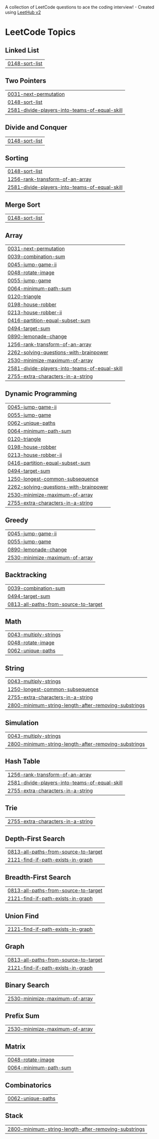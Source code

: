 A collection of LeetCode questions to ace the coding interview! - Created using [LeetHub v2](https://github.com/arunbhardwaj/LeetHub-2.0)
<!---LeetCode Topics Start-->
# LeetCode Topics
## Linked List
|  |
| ------- |
| [0148-sort-list](https://github.com/singhalmanas23/Coding/tree/master/0148-sort-list) |
## Two Pointers
|  |
| ------- |
| [0031-next-permutation](https://github.com/singhalmanas23/Coding/tree/master/0031-next-permutation) |
| [0148-sort-list](https://github.com/singhalmanas23/Coding/tree/master/0148-sort-list) |
| [2581-divide-players-into-teams-of-equal-skill](https://github.com/singhalmanas23/Coding/tree/master/2581-divide-players-into-teams-of-equal-skill) |
## Divide and Conquer
|  |
| ------- |
| [0148-sort-list](https://github.com/singhalmanas23/Coding/tree/master/0148-sort-list) |
## Sorting
|  |
| ------- |
| [0148-sort-list](https://github.com/singhalmanas23/Coding/tree/master/0148-sort-list) |
| [1256-rank-transform-of-an-array](https://github.com/singhalmanas23/Coding/tree/master/1256-rank-transform-of-an-array) |
| [2581-divide-players-into-teams-of-equal-skill](https://github.com/singhalmanas23/Coding/tree/master/2581-divide-players-into-teams-of-equal-skill) |
## Merge Sort
|  |
| ------- |
| [0148-sort-list](https://github.com/singhalmanas23/Coding/tree/master/0148-sort-list) |
## Array
|  |
| ------- |
| [0031-next-permutation](https://github.com/singhalmanas23/Coding/tree/master/0031-next-permutation) |
| [0039-combination-sum](https://github.com/singhalmanas23/Coding/tree/master/0039-combination-sum) |
| [0045-jump-game-ii](https://github.com/singhalmanas23/Coding/tree/master/0045-jump-game-ii) |
| [0048-rotate-image](https://github.com/singhalmanas23/Coding/tree/master/0048-rotate-image) |
| [0055-jump-game](https://github.com/singhalmanas23/Coding/tree/master/0055-jump-game) |
| [0064-minimum-path-sum](https://github.com/singhalmanas23/Coding/tree/master/0064-minimum-path-sum) |
| [0120-triangle](https://github.com/singhalmanas23/Coding/tree/master/0120-triangle) |
| [0198-house-robber](https://github.com/singhalmanas23/Coding/tree/master/0198-house-robber) |
| [0213-house-robber-ii](https://github.com/singhalmanas23/Coding/tree/master/0213-house-robber-ii) |
| [0416-partition-equal-subset-sum](https://github.com/singhalmanas23/Coding/tree/master/0416-partition-equal-subset-sum) |
| [0494-target-sum](https://github.com/singhalmanas23/Coding/tree/master/0494-target-sum) |
| [0890-lemonade-change](https://github.com/singhalmanas23/Coding/tree/master/0890-lemonade-change) |
| [1256-rank-transform-of-an-array](https://github.com/singhalmanas23/Coding/tree/master/1256-rank-transform-of-an-array) |
| [2262-solving-questions-with-brainpower](https://github.com/singhalmanas23/Coding/tree/master/2262-solving-questions-with-brainpower) |
| [2530-minimize-maximum-of-array](https://github.com/singhalmanas23/Coding/tree/master/2530-minimize-maximum-of-array) |
| [2581-divide-players-into-teams-of-equal-skill](https://github.com/singhalmanas23/Coding/tree/master/2581-divide-players-into-teams-of-equal-skill) |
| [2755-extra-characters-in-a-string](https://github.com/singhalmanas23/Coding/tree/master/2755-extra-characters-in-a-string) |
## Dynamic Programming
|  |
| ------- |
| [0045-jump-game-ii](https://github.com/singhalmanas23/Coding/tree/master/0045-jump-game-ii) |
| [0055-jump-game](https://github.com/singhalmanas23/Coding/tree/master/0055-jump-game) |
| [0062-unique-paths](https://github.com/singhalmanas23/Coding/tree/master/0062-unique-paths) |
| [0064-minimum-path-sum](https://github.com/singhalmanas23/Coding/tree/master/0064-minimum-path-sum) |
| [0120-triangle](https://github.com/singhalmanas23/Coding/tree/master/0120-triangle) |
| [0198-house-robber](https://github.com/singhalmanas23/Coding/tree/master/0198-house-robber) |
| [0213-house-robber-ii](https://github.com/singhalmanas23/Coding/tree/master/0213-house-robber-ii) |
| [0416-partition-equal-subset-sum](https://github.com/singhalmanas23/Coding/tree/master/0416-partition-equal-subset-sum) |
| [0494-target-sum](https://github.com/singhalmanas23/Coding/tree/master/0494-target-sum) |
| [1250-longest-common-subsequence](https://github.com/singhalmanas23/Coding/tree/master/1250-longest-common-subsequence) |
| [2262-solving-questions-with-brainpower](https://github.com/singhalmanas23/Coding/tree/master/2262-solving-questions-with-brainpower) |
| [2530-minimize-maximum-of-array](https://github.com/singhalmanas23/Coding/tree/master/2530-minimize-maximum-of-array) |
| [2755-extra-characters-in-a-string](https://github.com/singhalmanas23/Coding/tree/master/2755-extra-characters-in-a-string) |
## Greedy
|  |
| ------- |
| [0045-jump-game-ii](https://github.com/singhalmanas23/Coding/tree/master/0045-jump-game-ii) |
| [0055-jump-game](https://github.com/singhalmanas23/Coding/tree/master/0055-jump-game) |
| [0890-lemonade-change](https://github.com/singhalmanas23/Coding/tree/master/0890-lemonade-change) |
| [2530-minimize-maximum-of-array](https://github.com/singhalmanas23/Coding/tree/master/2530-minimize-maximum-of-array) |
## Backtracking
|  |
| ------- |
| [0039-combination-sum](https://github.com/singhalmanas23/Coding/tree/master/0039-combination-sum) |
| [0494-target-sum](https://github.com/singhalmanas23/Coding/tree/master/0494-target-sum) |
| [0813-all-paths-from-source-to-target](https://github.com/singhalmanas23/Coding/tree/master/0813-all-paths-from-source-to-target) |
## Math
|  |
| ------- |
| [0043-multiply-strings](https://github.com/singhalmanas23/Coding/tree/master/0043-multiply-strings) |
| [0048-rotate-image](https://github.com/singhalmanas23/Coding/tree/master/0048-rotate-image) |
| [0062-unique-paths](https://github.com/singhalmanas23/Coding/tree/master/0062-unique-paths) |
## String
|  |
| ------- |
| [0043-multiply-strings](https://github.com/singhalmanas23/Coding/tree/master/0043-multiply-strings) |
| [1250-longest-common-subsequence](https://github.com/singhalmanas23/Coding/tree/master/1250-longest-common-subsequence) |
| [2755-extra-characters-in-a-string](https://github.com/singhalmanas23/Coding/tree/master/2755-extra-characters-in-a-string) |
| [2800-minimum-string-length-after-removing-substrings](https://github.com/singhalmanas23/Coding/tree/master/2800-minimum-string-length-after-removing-substrings) |
## Simulation
|  |
| ------- |
| [0043-multiply-strings](https://github.com/singhalmanas23/Coding/tree/master/0043-multiply-strings) |
| [2800-minimum-string-length-after-removing-substrings](https://github.com/singhalmanas23/Coding/tree/master/2800-minimum-string-length-after-removing-substrings) |
## Hash Table
|  |
| ------- |
| [1256-rank-transform-of-an-array](https://github.com/singhalmanas23/Coding/tree/master/1256-rank-transform-of-an-array) |
| [2581-divide-players-into-teams-of-equal-skill](https://github.com/singhalmanas23/Coding/tree/master/2581-divide-players-into-teams-of-equal-skill) |
| [2755-extra-characters-in-a-string](https://github.com/singhalmanas23/Coding/tree/master/2755-extra-characters-in-a-string) |
## Trie
|  |
| ------- |
| [2755-extra-characters-in-a-string](https://github.com/singhalmanas23/Coding/tree/master/2755-extra-characters-in-a-string) |
## Depth-First Search
|  |
| ------- |
| [0813-all-paths-from-source-to-target](https://github.com/singhalmanas23/Coding/tree/master/0813-all-paths-from-source-to-target) |
| [2121-find-if-path-exists-in-graph](https://github.com/singhalmanas23/Coding/tree/master/2121-find-if-path-exists-in-graph) |
## Breadth-First Search
|  |
| ------- |
| [0813-all-paths-from-source-to-target](https://github.com/singhalmanas23/Coding/tree/master/0813-all-paths-from-source-to-target) |
| [2121-find-if-path-exists-in-graph](https://github.com/singhalmanas23/Coding/tree/master/2121-find-if-path-exists-in-graph) |
## Union Find
|  |
| ------- |
| [2121-find-if-path-exists-in-graph](https://github.com/singhalmanas23/Coding/tree/master/2121-find-if-path-exists-in-graph) |
## Graph
|  |
| ------- |
| [0813-all-paths-from-source-to-target](https://github.com/singhalmanas23/Coding/tree/master/0813-all-paths-from-source-to-target) |
| [2121-find-if-path-exists-in-graph](https://github.com/singhalmanas23/Coding/tree/master/2121-find-if-path-exists-in-graph) |
## Binary Search
|  |
| ------- |
| [2530-minimize-maximum-of-array](https://github.com/singhalmanas23/Coding/tree/master/2530-minimize-maximum-of-array) |
## Prefix Sum
|  |
| ------- |
| [2530-minimize-maximum-of-array](https://github.com/singhalmanas23/Coding/tree/master/2530-minimize-maximum-of-array) |
## Matrix
|  |
| ------- |
| [0048-rotate-image](https://github.com/singhalmanas23/Coding/tree/master/0048-rotate-image) |
| [0064-minimum-path-sum](https://github.com/singhalmanas23/Coding/tree/master/0064-minimum-path-sum) |
## Combinatorics
|  |
| ------- |
| [0062-unique-paths](https://github.com/singhalmanas23/Coding/tree/master/0062-unique-paths) |
## Stack
|  |
| ------- |
| [2800-minimum-string-length-after-removing-substrings](https://github.com/singhalmanas23/Coding/tree/master/2800-minimum-string-length-after-removing-substrings) |
<!---LeetCode Topics End-->